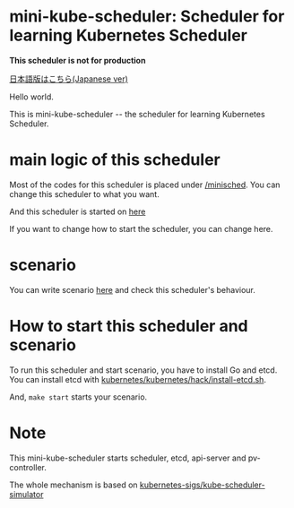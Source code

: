 # mini-kube-scheduler: Scheduler for learning Kubernetes Scheduler

**This scheduler is not for production**

[日本語版はこちら(Japanese ver)](/README.ja.md)

Hello world. 

This is mini-kube-scheduler -- the scheduler for learning Kubernetes Scheduler.

# main logic of this scheduler

Most of the codes for this scheduler is placed under [/minisched](./minisched). 
You can change this scheduler to what you want.

And this scheduler is started on [here](/scheduler/scheduler.go#L50-L80)

If you want to change how to start the scheduler, you can change here.

# scenario

You can write scenario [here](/sched.go#L70) and check this scheduler's behaviour.

# How to start this scheduler and scenario

To run this scheduler and start scenario, you have to install Go and etcd.
You can install etcd with [kubernetes/kubernetes/hack/install-etcd.sh](https://github.com/kubernetes/kubernetes/blob/master/hack/install-etcd.sh).

And, `make start` starts your scenario.

# Note

This mini-kube-scheduler starts scheduler, etcd, api-server and pv-controller.

The whole mechanism is based on [kubernetes-sigs/kube-scheduler-simulator](https://github.com/kubernetes-sigs/kube-scheduler-simulator)

